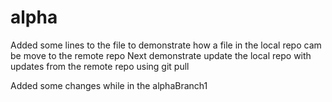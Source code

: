 # alpha

Added some lines to the file to demonstrate how a file in the local repo cam be move to the remote repo
Next demonstrate update the local repo with updates from the remote repo using git pull

Added some changes while in the alphaBranch1 